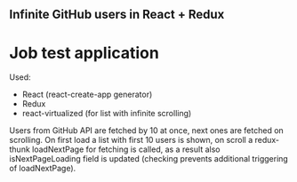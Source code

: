 ## Infinite GitHub users in React + Redux
# Job test application

Used:
- React (react-create-app generator)
- Redux
- react-virtualized (for list with infinite scrolling)

Users from GitHub API are fetched by 10 at once, next ones are fetched on scrolling.
On first load a list with first 10 users is shown, on scroll a redux-thunk loadNextPage for fetching is called,
as a result also isNextPageLoading field is updated (checking prevents additional triggering of loadNextPage).

